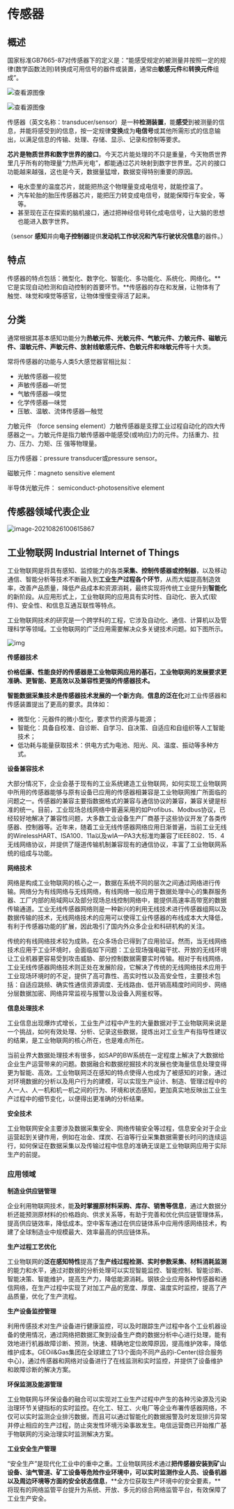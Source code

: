 # 传感器

## 概述

国家标准GB7665-87对传感器下的定义是：“能感受规定的被测量并按照一定的规律(数学函数法则)转换成可用信号的器件或装置，通常由**敏感元件**和**转换元件**组成”。

![查看源图像](https://i.loli.net/2021/08/26/vs6Hc87PryD4U9X.png)





![查看源图像](https://tse1-mm.cn.bing.net/th/id/R-C.372a8c056ed829b1e769cf7a57e1d99b?rik=%2bivVccH7V3S9hg&riu=http%3a%2f%2fwww.elecfans.com%2farticle%2fUploadPic%2f2009-9%2f2009911121317884.gif&ehk=wFPQQ%2fkkir0hO78zqgy0hX%2f9HyZuthUkDJqRUP4DsPM%3d&risl=&pid=ImgRaw&r=0)

传感器（英文名称：transducer/sensor）是一种**检测装置**，能**感受**到被测量的信息，并能将感受到的信息，按一定规律**变换**成为**电信号**或其他所需形式的信息输出，以满足信息的传输、处理、存储、显示、记录和控制等要求。

**芯片是物质世界和数字世界的接口**。今天芯片能处理的不只是重量，今天物质世界里几乎所有的物理量“力热声光电”，都能通过芯片映射到数字世界里。芯片的接口功能越来越强，这也是今天，数据量猛增，数据变得特别重要的原因。

- 电水壶里的温度芯片，就能把热这个物理量变成电信号，就能控温了。
- 汽车轮胎的胎压传感器芯片，能把压力转变成电信号，就能保障行车安全，等等。
- 甚至现在正在探索的脑机接口，通过把神经信号转化成电信号，让大脑的思想也能进入数字世界。

（sensor **感知**并向**电子控制器**提供**发动机工作状况和汽车行驶状况信息**的器件。）

## 特点

传感器的特点包括：微型化、数字化、智能化、多功能化、系统化、网络化。**它是实现自动检测和自动控制的首要环节。**传感器的存在和发展，让物体有了触觉、味觉和嗅觉等感官，让物体慢慢变得活了起来。



## 分类

通常根据其基本感知功能分为**热敏元件、光敏元件、气敏元件、力敏元件、磁敏元件、湿敏元件、声敏元件、放射线敏感元件、色敏元件和味敏元件**等十大类。

常将传感器的功能与人类5大感觉器官相比拟：

- 光敏传感器—视觉
- 声敏传感器—听觉
- 气敏传感器—嗅觉
- 化学传感器—味觉
- 压敏、温敏、流体传感器—触觉

力敏元件 （force sensing element）力敏传感器是支撑工业过程自动化的四大传感器之一。力敏元件是指力敏传感器中能感受(或响应)力的元件。力括重力、拉力、压力、力矩、压 强等物理量。

压力传感器：pressure transducer或pressure sensor。

磁敏元件：magneto sensitive element

半导体光敏元件： semiconduct-photosensitive element

## 传感器领域代表企业

![image-20210826100615867](https://i.loli.net/2021/08/26/jm4EXK6LbYNh3dS.png)



## 工业物联网 Industrial Internet of Things

工业物联网是将具有感知、监控能力的各类**采集、控制传感器或控制器**，以及移动通信、智能分析等技术不断融入到**工业生产过程各个环节**，从而大幅提高制造效率，改善产品质量，降低产品成本和资源消耗，最终实现将传统工业提升到**智能化**的新阶段。从应用形式上，工业物联网的应用具有实时性、自动化、嵌入式(软件)、安全性、和信息互通互联性等特点。

工业物联网技术的研究是一个跨学科的工程，它涉及自动化、通信、计算机以及管理科学等领域。工业物联网的广泛应用需要解决众多关键技术问题。如下图所示。

![img](https://i.loli.net/2021/08/26/aE3m16HnNcJ5Kbe.png)



**传感器技术**

**价格低廉、性能良好的传感器是工业物联网应用的基石，工业物联网的发展要求更准确、更智能、更高效以及兼容性更强的传感器技术。**

**智能数据采集技术是传感器技术发展的一个新方向**。**信息的泛在化**对工业传感器和传感装置提出了更高的要求。具体如：

* 微型化：元器件的微小型化，要求节约资源与能源；
* 智能化：具备自校准、自诊断、自学习、自决策、自适应和自组织等人工智能技术；
* 低功耗与能量获取技术：供电方式为电池、阳光、风、温度、振动等多种方式。

**设备兼容技术**

大部分情况下，企业会基于现有的工业系统建造工业物联网，如何实现工业物联网中所用的传感器能够与原有设备已应用的传感器相兼容是工业物联网推广所面临的问题之一。传感器的兼容主要指数据格式的兼容与通信协议的兼容，兼容关键是标准的统一。目前，工业现场总线网络中普遍采用的如Profibus、Modbus协议，已经较好地解决了兼容性问题，大多数工业设备生产厂商基于这些协议开发了各类传感器、控制器等。近年来，随着工业无线传感器网络应用日渐普遍，当前工业无线的WirelessHART、ISA100．11a以及wIA—PA3大标准均兼容了IEEE802．15．4无线网络协议，并提供了隧道传输机制兼容现有的通信协议，丰富了工业物联网系统的组成与功能。

**网络技术**

网络是构成工业物联网的核心之一，数据在系统不同的层次之间通过网络进行传输。网络分为有线网络与无线网络，有线网络一般应用于数据处理中心的集群服务器、工厂内部的局域网以及部分现场总线控制网络中，能提供高速率高带宽的数据传输通道。工业无线传感器网络则是一种新兴的利用无线技术进行传感器组网以及数据传输的技术，无线网络技术的应用可以使得工业传感器的布线成本大大降低，有利于传感器功能的扩展，因此吸引了国内外众多企业和科研机构的关注。

传统的有线网络技术较为成熟，在众多场合已得到了应用验证。然而，当无线网络技术应用于工业环境时，会面临如下问题：工业现场强电磁干扰、开放的无线环境让工业机器更容易受到攻击威胁、部分控制数据需要实时传输。相对于有线网络，工业无线传感器网络技术则正处在发展阶段，它解决了传统的无线网络技术应用于工业现场环境时的不足，提供了高可靠性、高实时性以及高安全性，主要技术包括：自适应跳频、确实性通信资源调度、无线路由、低开销高精度时间同步、网络分层数据加密、网络异常监视与报警以及设备入网鉴权等。

**信息处理技术**

工业信息出现爆炸式增长，工业生产过程中产生的大量数据对于工业物联网来说是一个挑战，如何有效处理、分析、记录这些数据，提炼出对工业生产有指导性建议的结果，是工业物联网的核心所在，也是难点所在。

当前业界大数据处理技术有很多，如SAP的BW系统在一定程度上解决了大数据给企业生产运营带来的问题。数据融合和数据挖掘技术的发展也使海量信息处理变得更为智能、高效。工业物联网泛在感知的特点使得人也成为了被感知的对象，通过对环境数据的分析以及用户行为的建模，可以实现生产设计、制造、管理过程中的人一人、人一机和机一机之间的行为、环境和状态感知，更加真实地反映出工业生产过程中的细节变化，以便得出更准确的分析结果。

**安全技术**

工业物联网安全主要涉及数据采集安全、网络传输安全等过程，信息安全对于企业运营起到关键作用，例如在冶金、煤炭、石油等行业采集数据需要长时问的连续运行，如何保证在数据采集以及传输过程中信息的准确无误是工业物联网应用于实际生产的前提。



### 应用领域

**制造业供应链管理**

企业利用物联网技术，能**及时掌握原材料采购、库存、销售等信息**，通过大数据分析还能预测原材料的价格趋向、供求关系等，有助于完善和优化供应链管理体系，提高供应链效率，降低成本。空中客车通过在供应链体系中应用传感网络技术，构建了全球制造业中规模最大、效率最高的供应链体系。

**生产过程工艺优化**

工业物联网的**泛在感知特性**提高了**生产线过程检测、实时参数采集、材料消耗监测**的能力和水平，通过对数据的分析处理可以实现智能监控、智能控制、智能诊断、智能决策、智能维护，提高生产力，降低能源消耗。钢铁企业应用各种传感器和通信网络，在生产过程中实现了对加工产品的宽度、厚度、温度实时监控，提高了产品质量，优化了生产流程。

**生产设备监控管理**

利用传感技术对生产设备进行健康监控，可以及时跟踪生产过程中各个工业机器设备的使用情况，通过网络把数据汇聚到设备生产商的数据分析中心进行处理，能有效地进行机器故障诊断、预测，快速、精确地定位故障原因，提高维护效率，降低维护成本。GEOil&Gas集团在全球建立了13个面向不同产品的i-Center(综合服务中心)，通过传感器和网络对设备进行了在线监测和实时监控，并提供了设备维护和故障诊断的解决方案。

**环保监测及能源管理**

工业物联网与环保设备的融合可以实现对工业生产过程中产生的各种污染源及污染治理环节关键指标的实时监控。在化工、轻工、火电厂等企业布署传感器网络，不仅可以实时监测企业排污数据，而且可以通过智能化的数据报警及时发现排污异常并停止相应的生产过程，防止突发性环境污染事故发生。电信运营商已开始推广基于物联网的污染治理实时监测解决方案。

**工业安全生产管理**

“安全生产”是现代化工业中的重中之重。工业物联网技术通过**把传感器安装到矿山设备、油气管道、矿工设备等危险作业环境中，可以实时监测作业人员、设备机器以及周边环境等方面的安全状态信息**，**全方位获取生产环境中的安全要素，**将现有的网络监管平台提升为系统、开放、多元的综合网络监管平台，有效保障了工业生产安全。



